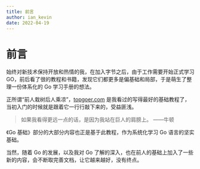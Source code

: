 ```yaml
---
title: 前言
author: ian_kevin
date: 2022-04-19
---
```


# 前言

始终对新技术保持开放和热情的我，在加入字节之后，由于工作需要开始正式学习 GO，前后看了很的教程和书籍，发现它们都更多是偏基础和局部，于是萌生了整理一份体系化的 Go 学习手册的想法。

正所谓“前人栽树后人乘凉”，[topgoer.com](https://www.topgoer.com/) 是我看过的写得最好的基础教程了，当初入门的时候就是跟着它一行行敲下来的，受益匪浅。

> 如果我看得更远一点的话，是因为我站在巨人的肩膀上。 ——牛顿

《Go 基础》部分的大部分内容也正是基于此教程，作为系统化学习 Go 语言的坚实基础。

当然，随着 Go 的发展，以及我对 Go 了解的深入，也在前人的基础上加入了一些新的内容，会不断取完善文档，让它越来越好，没有终点。
